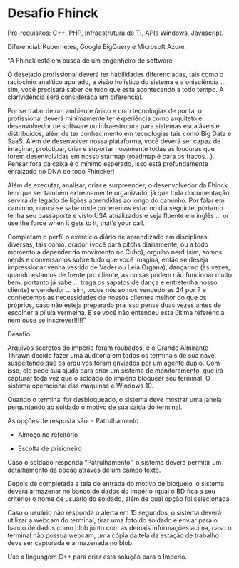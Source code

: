 # Desafio Fhinck
Pré-requisitos: C++, PHP, Infraestrutura de TI, APIs Windows, Javascript.

Diferencial: Kubernetes, Google BigQuery e Microsoft Azure.

"A Fhinck está em busca de um engenheiro de software

O desejado profissional deverá ter habilidades diferenciadas, tais como o raciocínio analítico apurado, a visão holística do sistema e a onisciência … sim, você precisará saber de tudo que está acontecendo a todo tempo. A clarividência será considerada um diferencial.

Por se tratar de um ambiente único e com tecnologias de ponta, o profissional deverá minimamente ter experiência como arquiteto e desenvolvedor de software ou infraestrutura para sistemas escaláveis e distribuídos, além de ter conhecimento em tecnologias tais como Big Data e SaaS. Além de desenvolver nossa plataforma, você deverá ser capaz de imaginar, prototipar, criar e suportar novamente todas as loucuras que forem desenvolvidas em nosso starmap (roadmap é para os fracos...). Pensar fora da caixa é o mínimo esperado, isso está profundamente enraizado no DNA de todo Fhincker!

Além de executar, analisar, criar e surpreender, o desenvolvedor da Fhinck tem que ser também extremamente organizado, já que toda documentação servirá de legado de lições aprendidas ao longo do caminho. Por falar em caminho, nunca se sabe onde poderemos estar no dia seguinte, portanto tenha seu passaporte e visto USA atualizados e seja fluente em inglês ... or use the force when it gets to it, that’s your call.

Completam o perfil o exercício diário de aprendizado em disciplinas diversas, tais como: orador (você dará pitchs diariamente, ou a todo momento a depender do movimento no Cubo), orgulho nerd (sim, somos nerds e conversamos sobre tudo que você imagina, então se deseja impressionar venha vestido de Vader ou Leia Organa), dançarino (às vezes, quando estamos de frente pro cliente, as coisas podem não funcionar muito bem, portanto já sabe ... traga os sapatos de dança e entretenha nosso cliente) e vendedor ... sim, todos nós somos vendedores 24 por 7 e conhecemos as necessidades de nossos clientes melhor do que os próprios, caso não esteja preparado pra isso pense duas vezes antes de escolher a pílula vermelha. E se você não entendeu esta última referência nem ouse se inscrever!!!!!"

Desafio

Arquivos secretos do império foram roubados, e o Grande Almirante Thrawn decide fazer uma auditoria em todos os terminais de sua nave, suspeitando que os arquivos foram enviados por um agente duplo. Com isso, ele pede sua ajuda para criar um sistema de monitoramento, que irá capturar toda vez que o soldado do império bloquear seu terminal. O sistema operacional das máquinas é Windows 10.

Quando o terminal for desbloqueado, o sistema deve mostrar uma janela perguntando ao soldado o motivo de sua saída do terminal.

As opções de resposta são: - Patrulhamento

- Almoço no refeitório

- Escolta de prisioneiro

Caso o soldado responda “Patrulhamento”, o sistema deverá permitir um detalhamento da opção através de um campo texto.

Depois de completada a tela de entrada do motivo de bloqueio, o sistema deverá armazenar no banco de dados do império (qual o BD fica a seu critério) o nome de usuário do soldado, além de qual opção foi selecionada.

Caso o usuário não responda o alerta em 15 segundos, o sistema deverá utilizar a webcam do terminal, tirar uma foto do soldado e enviar para o banco de dados como blob junto com as demais informações acima, caso o terminal não possua webcam, uma cópia da tela da estação de trabalho deve ser capturada e armazenada no blob.

Use a linguagem C++ para criar esta solução para o Império.